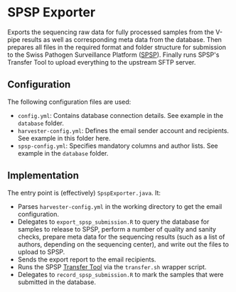 ﻿# SPSP Exporter

Exports the sequencing raw data for fully processed samples from the
V-pipe results as well as corresponding meta data from the database.
Then prepares all files in the required format and folder structure for
submission to the Swiss Pathogen Surveillance Platform ([SPSP]). Finally
runs SPSP's Transfer Tool to upload everything to the upstream SFTP
server.

[SPSP]: https://spsp.ch


## Configuration

The following configuration files are used:
* `config.yml`: Contains database connection details.
                See example in the `database` folder.
* `harvester-config.yml`: Defines the email sender account and recipients.
                          See example in this folder here.
* `spsp-config.yml`: Specifies mandatory columns and author lists.
                     See example in the `database` folder.


## Implementation

The entry point is (effectively) `SpspExporter.java`. It:
* Parses `harvester-config.yml` in the working directory to get the
  email configuration.
* Delegates to `export_spsp_submission.R` to query the database for
  samples to release to SPSP, perform a number of quality and sanity
  checks, prepare meta data for the sequencing results (such as a list
  of authors, depending on the sequencing center), and write out the
  files to upload to SPSP.
* Sends the export report to the email recipients.
* Runs the SPSP [Transfer Tool] via the `transfer.sh` wrapper script.
* Delegates to `record_spsp_submission.R` to mark the samples that
  were submitted in the database.

[Transfer Tool]: https://gitlab.sib.swiss/clinbio/spsp-ng/transfer-tool
